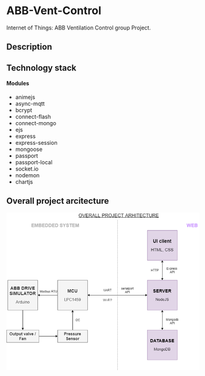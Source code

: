 # ABB-Vent-Control
Internet of Things: ABB Ventilation Control group Project.

## Description


## Technology stack

#### Modules
* animejs
* async-mqtt
* bcrypt
* connect-flash
* connect-mongo
* ejs
* express
* express-session
* mongoose
* passport
* passport-local
* socket.io
* nodemon
* chartjs


#### 
## Overall project arcitecture
![Overall project arcitecture](images/diagram.png)